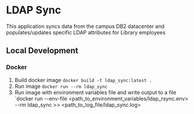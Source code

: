 # LDAP Sync

This application syncs data from the campus DB2 datacenter and populates/updates
specific LDAP attributes for Library employees

## Local Development

### Docker
1. Build docker image `docker build -t ldap_sync:latest .`
1. Run image `docker run --rm ldap_sync`
1. Run image with environment variables file and write output to a file `docker run --env-file <path_to_environment_variables/ldap_rsync.env> --rm ldap_sync >> <path_to_log_file/ldap_sync.log>
